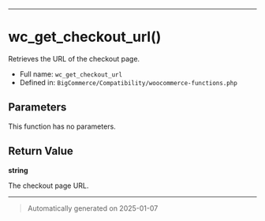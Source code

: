 ***

# wc_get_checkout_url()

Retrieves the URL of the checkout page.




* Full name: `wc_get_checkout_url`
* Defined in: `BigCommerce/Compatibility/woocommerce-functions.php`

## Parameters

This function has no parameters.

## Return Value

**string**

The checkout page URL.

***
> Automatically generated on 2025-01-07
